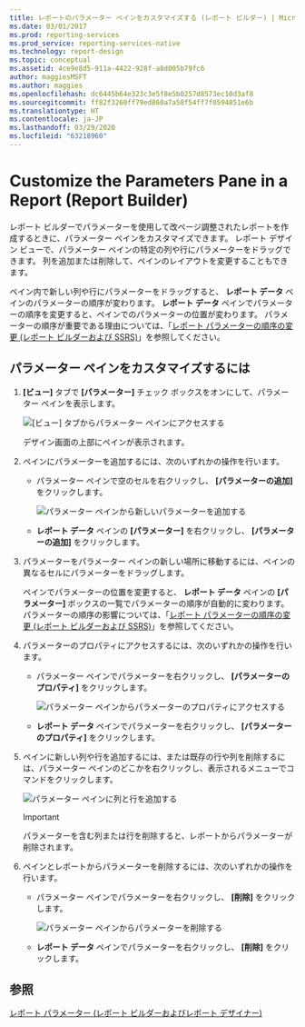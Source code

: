 ```yaml
---
title: レポートのパラメーター ペインをカスタマイズする (レポート ビルダー) | Microsoft Docs
ms.date: 03/01/2017
ms.prod: reporting-services
ms.prod_service: reporting-services-native
ms.technology: report-design
ms.topic: conceptual
ms.assetid: 4ce9e8d5-911a-4422-928f-a8d005b79fc6
author: maggiesMSFT
ms.author: maggies
ms.openlocfilehash: dc6445b64e323c3e5f8e5b0257d8573ec10d3af8
ms.sourcegitcommit: ff82f3260ff79ed860a7a58f54ff7f0594851e6b
ms.translationtype: HT
ms.contentlocale: ja-JP
ms.lasthandoff: 03/29/2020
ms.locfileid: "63218960"
---
```

# <a name="customize-the-parameters-pane-in-a-report-report-builder"></a>Customize the Parameters Pane in a Report (Report Builder)
  レポート ビルダーでパラメーターを使用して改ページ調整されたレポートを作成するときに、パラメーター ペインをカスタマイズできます。 レポート デザイン ビューで、パラメーター ペインの特定の列や行にパラメーターをドラッグできます。 列を追加または削除して、ペインのレイアウトを変更することもできます。  
  
 ペイン内で新しい列や行にパラメーターをドラッグすると、 **レポート データ** ペインのパラメーターの順序が変わります。 **レポート データ** ペインでパラメーターの順序を変更すると、ペインでのパラメーターの位置が変わります。 パラメーターの順序が重要である理由については、「[レポート パラメーターの順序の変更 &#40;レポート ビルダーおよび SSRS&#41;](../../reporting-services/report-design/change-the-order-of-a-report-parameter-report-builder-and-ssrs.md)」を参照してください。  
  
## <a name="to-customize-the-parameters-pane"></a>パラメーター ペインをカスタマイズするには  
  
1.  **[ビュー]** タブで **[パラメーター]** チェック ボックスをオンにして、パラメーター ペインを表示します。  
  
     ![[ビュー] タブからパラメーター ペインにアクセスする](../../reporting-services/report-design/media/ssrs-customparameter-accessparameterpanedesignmode.png "[ビュー] タブからパラメーター ペインにアクセスする")  
  
     デザイン画面の上部にペインが表示されます。  
  
2.  ペインにパラメーターを追加するには、次のいずれかの操作を行います。  
  
    -   パラメーター ペインで空のセルを右クリックし、 **[パラメーターの追加]** をクリックします。  
  
         ![パラメーター ペインから新しいパラメーターを追加する](../../reporting-services/report-design/media/ssrs-customizeparameter-addnewparameter.png "パラメーター ペインから新しいパラメーターを追加する")  
  
    -   **レポート データ** ペインの **[パラメーター]** を右クリックし、 **[パラメーターの追加]** をクリックします。  
  
3.  パラメーターをパラメーター ペインの新しい場所に移動するには、ペインの異なるセルにパラメーターをドラッグします。  
  
     ペインでパラメーターの位置を変更すると、 **レポート データ** ペインの **[パラメーター]** ボックスの一覧でパラメーターの順序が自動的に変わります。 パラメーターの順序の影響については、「[レポート パラメーターの順序の変更 &#40;レポート ビルダーおよび SSRS&#41;](../../reporting-services/report-design/change-the-order-of-a-report-parameter-report-builder-and-ssrs.md)」を参照してください。  
  
4.  パラメーターのプロパティにアクセスするには、次のいずれかの操作を行います。  
  
    -   パラメーター ペインでパラメーターを右クリックし、 **[パラメーターのプロパティ]** をクリックします。  
  
         ![パラメーター ペインからパラメーターのプロパティにアクセスする](../../reporting-services/report-design/media/ssrs-customizeparameter-accessparameterproperties-composite.png "パラメーター ペインからパラメーターのプロパティにアクセスする")  
  
    -   **レポート データ** ペインでパラメーターを右クリックし、 **[パラメーターのプロパティ]** をクリックします。  
  
5.  ペインに新しい列や行を追加するには、または既存の行や列を削除するには、パラメーター ペインのどこかを右クリックし、表示されるメニューでコマンドをクリックします。  
  
     ![パラメーター ペインに列と行を追加する](../../reporting-services/report-design/media/ssrs-customparameter-addcolumnsrows.png "パラメーター ペインに列と行を追加する")  
  
    > [!IMPORTANT]  
    >  パラメーターを含む列または行を削除すると、レポートからパラメーターが削除されます。  
  
6.  ペインとレポートからパラメーターを削除するには、次のいずれかの操作を行います。  
  
    -   パラメーター ペインでパラメーターを右クリックし、  **[削除]** をクリックします。  
  
         ![パラメーター ペインからパラメーターを削除する](../../reporting-services/report-design/media/ssrs-customparameter-deleteparameter.png "パラメーター ペインからパラメーターを削除する")  
  
    -   **レポート データ** ペインでパラメーターを右クリックし、 **[削除]** をクリックします。  
  
## <a name="see-also"></a>参照  
 [レポート パラメーター &#40;レポート ビルダーおよびレポート デザイナー&#41;](../../reporting-services/report-design/report-parameters-report-builder-and-report-designer.md)  
  
  

